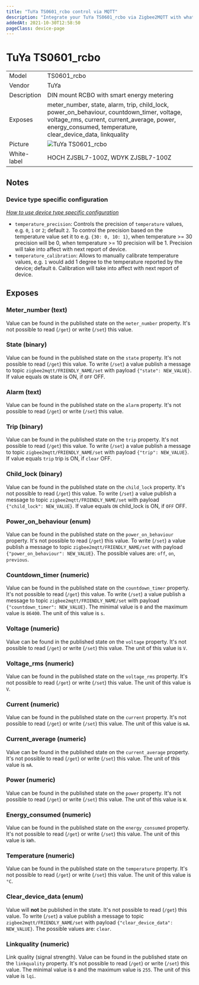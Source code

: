 ```yaml
---
title: "TuYa TS0601_rcbo control via MQTT"
description: "Integrate your TuYa TS0601_rcbo via Zigbee2MQTT with whatever smart home infrastructure you are using without the vendors bridge or gateway."
addedAt: 2021-10-30T12:58:50
pageClass: device-page
---
```


<!-- !!!! -->
<!-- ATTENTION: This file is auto-generated through docgen! -->
<!-- You can only edit the "## Notes"-Section till next h1 (#) or h2 heading (##). -->
<!-- Do NOT use h1 or h2 heading within "## Notes"-Section. -->
<!-- !!!! -->

# TuYa TS0601_rcbo

|     |     |
|-----|-----|
| Model | TS0601_rcbo  |
| Vendor  | TuYa  |
| Description | DIN mount RCBO with smart energy metering |
| Exposes | meter_number, state, alarm, trip, child_lock, power_on_behaviour, countdown_timer, voltage, voltage_rms, current, current_average, power, energy_consumed, temperature, clear_device_data, linkquality |
| Picture | ![TuYa TS0601_rcbo](https://www.zigbee2mqtt.io/images/devices/TS0601_rcbo.jpg) |
| White-label | HOCH ZJSBL7-100Z, WDYK ZJSBL7-100Z |


<!-- Notes BEGIN: You can edit here. Add "## Notes" headline if not already present. -->
## Notes

### Device type specific configuration
*[How to use device type specific configuration](../guide/configuration/devices-groups.md)*

* `temperature_precision`: Controls the precision of `temperature` values,
e.g. `0`, `1` or `2`; default `2`.
To control the precision based on the temperature value set it to e.g. `{30: 0, 10: 1}`,
when temperature >= 30 precision will be 0, when temperature >= 10 precision will be 1. Precision will take into affect with next report of device.
* `temperature_calibration`: Allows to manually calibrate temperature values,
e.g. `1` would add 1 degree to the temperature reported by the device; default `0`. Calibration will take into affect with next report of device.

<!-- Notes END: Do not edit below this line -->


## Exposes

### Meter_number (text)
Value can be found in the published state on the `meter_number` property.
It's not possible to read (`/get`) or write (`/set`) this value.

### State (binary)
Value can be found in the published state on the `state` property.
It's not possible to read (`/get`) this value.
To write (`/set`) a value publish a message to topic `zigbee2mqtt/FRIENDLY_NAME/set` with payload `{"state": NEW_VALUE}`.
If value equals `ON` state is ON, if `OFF` OFF.

### Alarm (text)
Value can be found in the published state on the `alarm` property.
It's not possible to read (`/get`) or write (`/set`) this value.

### Trip (binary)
Value can be found in the published state on the `trip` property.
It's not possible to read (`/get`) this value.
To write (`/set`) a value publish a message to topic `zigbee2mqtt/FRIENDLY_NAME/set` with payload `{"trip": NEW_VALUE}`.
If value equals `trip` trip is ON, if `clear` OFF.

### Child_lock (binary)
Value can be found in the published state on the `child_lock` property.
It's not possible to read (`/get`) this value.
To write (`/set`) a value publish a message to topic `zigbee2mqtt/FRIENDLY_NAME/set` with payload `{"child_lock": NEW_VALUE}`.
If value equals `ON` child_lock is ON, if `OFF` OFF.

### Power_on_behaviour (enum)
Value can be found in the published state on the `power_on_behaviour` property.
It's not possible to read (`/get`) this value.
To write (`/set`) a value publish a message to topic `zigbee2mqtt/FRIENDLY_NAME/set` with payload `{"power_on_behaviour": NEW_VALUE}`.
The possible values are: `off`, `on`, `previous`.

### Countdown_timer (numeric)
Value can be found in the published state on the `countdown_timer` property.
It's not possible to read (`/get`) this value.
To write (`/set`) a value publish a message to topic `zigbee2mqtt/FRIENDLY_NAME/set` with payload `{"countdown_timer": NEW_VALUE}`.
The minimal value is `0` and the maximum value is `86400`.
The unit of this value is `s`.

### Voltage (numeric)
Value can be found in the published state on the `voltage` property.
It's not possible to read (`/get`) or write (`/set`) this value.
The unit of this value is `V`.

### Voltage_rms (numeric)
Value can be found in the published state on the `voltage_rms` property.
It's not possible to read (`/get`) or write (`/set`) this value.
The unit of this value is `V`.

### Current (numeric)
Value can be found in the published state on the `current` property.
It's not possible to read (`/get`) or write (`/set`) this value.
The unit of this value is `mA`.

### Current_average (numeric)
Value can be found in the published state on the `current_average` property.
It's not possible to read (`/get`) or write (`/set`) this value.
The unit of this value is `mA`.

### Power (numeric)
Value can be found in the published state on the `power` property.
It's not possible to read (`/get`) or write (`/set`) this value.
The unit of this value is `W`.

### Energy_consumed (numeric)
Value can be found in the published state on the `energy_consumed` property.
It's not possible to read (`/get`) or write (`/set`) this value.
The unit of this value is `kWh`.

### Temperature (numeric)
Value can be found in the published state on the `temperature` property.
It's not possible to read (`/get`) or write (`/set`) this value.
The unit of this value is `°C`.

### Clear_device_data (enum)
Value will **not** be published in the state.
It's not possible to read (`/get`) this value.
To write (`/set`) a value publish a message to topic `zigbee2mqtt/FRIENDLY_NAME/set` with payload `{"clear_device_data": NEW_VALUE}`.
The possible values are: `clear`.

### Linkquality (numeric)
Link quality (signal strength).
Value can be found in the published state on the `linkquality` property.
It's not possible to read (`/get`) or write (`/set`) this value.
The minimal value is `0` and the maximum value is `255`.
The unit of this value is `lqi`.

